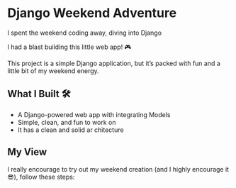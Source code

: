 # Django Weekend Adventure 

I spent the weekend coding away, diving into Django

I had a blast building this little web app! 🎮

This project is a simple Django application, but it’s packed with fun and a little bit of my weekend energy. 

## What I Built 🛠

- A Django-powered web app with integrating Models
- Simple, clean, and fun to work on 
- It has a clean and solid ar chitecture

## My View

I really encourage to try out my weekend creation (and I highly encourage it 😎), follow these steps:
